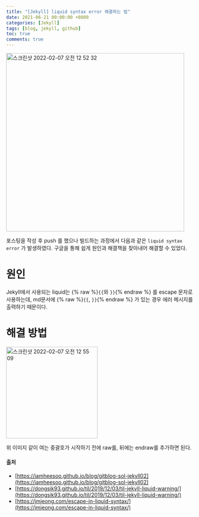 ```yaml
---
title: "[Jekyll] liquid syntax error 해결하는 법"
date: 2021-06-21 00:00:00 +0800
categories: [Jekyll]
tags: [blog, jekyll, github]
toc: true
comments: true
---
```


<img width="479" alt="스크린샷 2022-02-07 오전 12 52 32" src="https://user-images.githubusercontent.com/44339530/152689137-4b44187c-ee5b-4078-89f9-5c12fa479cf4.png">

포스팅을 작성 후 push 를 했으나 빌드하는 과정에서 다음과 같은 `liquid syntax error` 가 발생하였다. 구글을 통해 쉽게 원인과 해결책을 찾아내어 해결할 수 있었다.

# 원인
Jekyll에서 사용되는 liquid는 {% raw %}`{{`와 `}}`{% endraw %} 를 escape 문자로 사용하는데, md문서에 {% raw %}`{{`, `}}`{% endraw %} 가 있는 경우 에러 메시지를 출력하기 때문이다.

# 해결 방법

<img width="246" alt="스크린샷 2022-02-07 오전 12 55 09" src="https://user-images.githubusercontent.com/44339530/152689300-a2136fc9-26eb-499d-89b6-343a26e6c928.png">

위 이미지 같이 여는 중괄호가 시작하기 전에 raw를, 뒤에는 endraw를 추가하면 된다.

#### 출처
- [https://iamheesoo.github.io/blog/gitblog-sol-jekyll02](https://iamheesoo.github.io/blog/gitblog-sol-jekyll02)
- [https://dongsik93.github.io/til/2019/12/03/til-jekyll-liquid-warning/](https://dongsik93.github.io/til/2019/12/03/til-jekyll-liquid-warning/)
- [https://jmjeong.com/escape-in-liquid-syntax/](https://jmjeong.com/escape-in-liquid-syntax/)